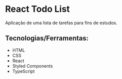 <h1>React Todo List</h1>

<p>Aplicação de uma lista de tarefas para fins de estudos.</p>

<h2>Tecnologias/Ferramentas:</h2>

<ul>
    <li>HTML</li>
    <li>CSS</li>
    <li>React</li>
    <li>Styled Components</li>
    <li>TypeScript</li>
</ul>